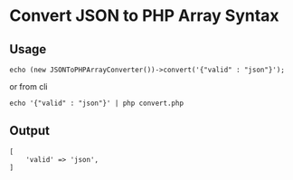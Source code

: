 # Convert JSON to PHP Array Syntax

## Usage
```
echo (new JSONToPHPArrayConverter())->convert('{"valid" : "json"}');
```

or from cli

```
echo '{"valid" : "json"}' | php convert.php
```

## Output
```
[
	'valid' => 'json',
]
```